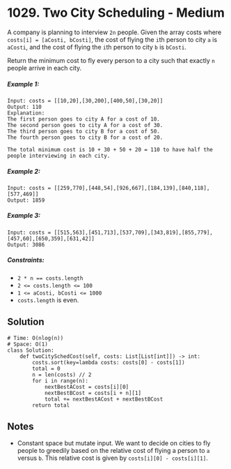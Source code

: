 # 1029. Two City Scheduling - Medium

A company is planning to interview `2n` people. Given the array costs where `costs[i] = [aCosti, bCosti]`, the cost of flying the `i`th person to city `a` is `aCosti`, and the cost of flying the `i`th person to city `b` is `bCosti`.

Return the minimum cost to fly every person to a city such that exactly `n` people arrive in each city.

##### Example 1:

```
Input: costs = [[10,20],[30,200],[400,50],[30,20]]
Output: 110
Explanation: 
The first person goes to city A for a cost of 10.
The second person goes to city A for a cost of 30.
The third person goes to city B for a cost of 50.
The fourth person goes to city B for a cost of 20.

The total minimum cost is 10 + 30 + 50 + 20 = 110 to have half the people interviewing in each city.
```

##### Example 2:

```
Input: costs = [[259,770],[448,54],[926,667],[184,139],[840,118],[577,469]]
Output: 1859
```

##### Example 3:

```
Input: costs = [[515,563],[451,713],[537,709],[343,819],[855,779],[457,60],[650,359],[631,42]]
Output: 3086
```

##### Constraints:

- `2 * n == costs.length`
- `2 <= costs.length <= 100`
- `1 <= aCosti, bCosti <= 1000`
- `costs.length` is even.

## Solution

```
# Time: O(nlog(n))
# Space: O(1)
class Solution:
    def twoCitySchedCost(self, costs: List[List[int]]) -> int:
        costs.sort(key=lambda costs: costs[0] - costs[1])
        total = 0
        n = len(costs) // 2
        for i in range(n):
            nextBestACost = costs[i][0]
            nextBestBCost = costs[i + n][1]
            total += nextBestACost + nextBestBCost
        return total
```

## Notes
- Constant space but mutate input. We want to decide on cities to fly people to greedily based on the relative cost of flying a person to `a` versus `b`. This relative cost is given by `costs[i][0] - costs[i][1]`.